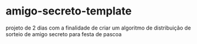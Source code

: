 # amigo-secreto-template
projeto de 2 dias com a finalidade de criar um algoritmo de distribuição de sorteio de amigo secreto para festa de pascoa
